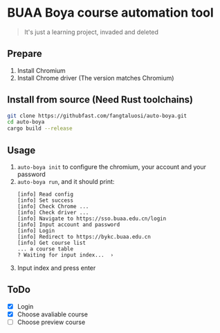 # BUAA Boya course automation tool
> It's just a learning project, invaded and deleted
## Prepare
1. Install Chromium
2. Install Chrome driver (The version matches Chromium)
## Install from source (Need Rust toolchains)
```bash
git clone https://githubfast.com/fangtaluosi/auto-boya.git
cd auto-boya
cargo build --release
```
## Usage
1. `auto-boya init` to configure the chromium, your account and your password
2. `auto-boya run`, and it should print:
    ```
    [info] Read config
    [info] Set success
    [info] Check Chrome ...
    [info] Check driver ...
    [info] Navigate to https://sso.buaa.edu.cn/login
    [info] Input account and password
    [info] Login
    [info] Redirect to https://bykc.buaa.edu.cn
    [info] Get course list
    ... a course table
    ? Waiting for input index...  ›
    ```
3. Input index and press enter

## ToDo
- [x] Login
- [x] Choose avaliable course
- [ ] Choose preview course
